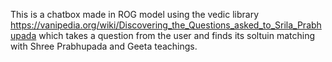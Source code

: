 This is a chatbox made in ROG model using the vedic library https://vanipedia.org/wiki/Discovering_the_Questions_asked_to_Srila_Prabhupada which takes a question from the user and finds its soltuin matching with Shree Prabhupada and Geeta teachings.

